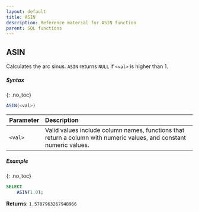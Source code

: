 ```yaml
---
layout: default
title: ASIN
description: Reference material for ASIN function
parent: SQL functions
---
```


## ASIN

Calculates the arc sinus. `ASIN` returns `NULL` if `<val>` is higher than 1.

##### Syntax
{: .no_toc}

```sql
ASIN(<val>)
```

| Parameter | Description                                                                                                         |
| :--------- | :------------------------------------------------------------------------------------------------------------------- |
| `<val>`   | Valid values include column names, functions that return a column with numeric values, and constant numeric values. |

##### Example
{: .no_toc}

```sql
SELECT
    ASIN(1.0);
```

**Returns**: `1.5707963267948966`
